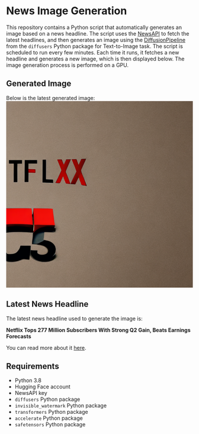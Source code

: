 # News Image Generation
This repository contains a Python script that automatically generates an image based on a news headline. The script uses the [NewsAPI](https://newsapi.org/) to fetch the latest headlines, and then generates an image using the [DiffusionPipeline](https://github.com/huggingface/diffusers) from the `diffusers` Python package for Text-to-Image task.
The script is scheduled to run every few minutes. Each time it runs, it fetches a new headline and generates a new image, which is then displayed below. The image generation process is performed on a GPU.

## Generated Image
Below is the latest generated image:
![Generated Image](image.png)

## Latest News Headline
The latest news headline used to generate the image is:

**Netflix Tops 277 Million Subscribers With Strong Q2 Gain, Beats Earnings Forecasts**

You can read more about it [here](https://news.google.com/rss/articles/CBMiYmh0dHBzOi8vdmFyaWV0eS5jb20vMjAyNC9kaWdpdGFsL25ld3MvbmV0ZmxpeC1zdWJzY3JpYmVycy0yNzctbWlsbGlvbi1xMi0yMDI0LWVhcm5pbmdzLTEyMzYwNzY4NDMv0gFmaHR0cHM6Ly92YXJpZXR5LmNvbS8yMDI0L2RpZ2l0YWwvbmV3cy9uZXRmbGl4LXN1YnNjcmliZXJzLTI3Ny1taWxsaW9uLXEyLTIwMjQtZWFybmluZ3MtMTIzNjA3Njg0My9hbXAv?oc=5).

## Requirements
- Python 3.8
- Hugging Face account
- NewsAPI key
- `diffusers` Python package
- `invisible_watermark` Python package
- `transformers` Python package
- `accelerate` Python package
- `safetensors` Python package
